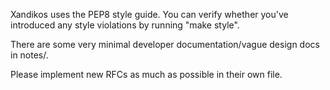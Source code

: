 Xandikos uses the PEP8 style guide.
You can verify whether you've introduced any style violations by running
"make style".

There are some very minimal developer documentation/vague design docs in notes/.

Please implement new RFCs as much as possible in their own file.
